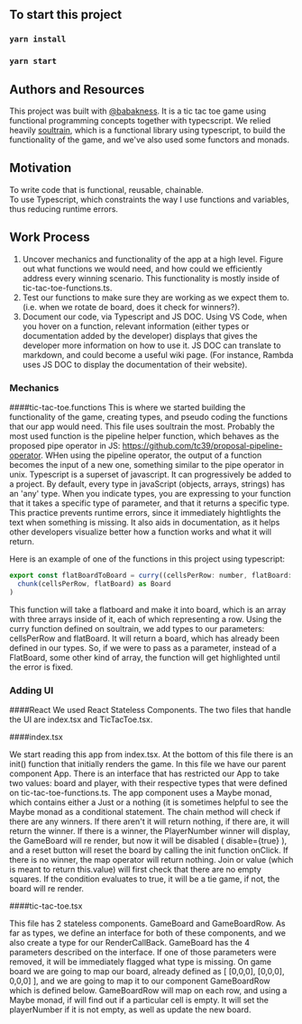 ## To start this project

### `yarn install`
### `yarn start`


## Authors and Resources
This project was built with [@babakness](https://github.com/babakness/). It is a tic tac toe game using functional programming concepts together with typecscript. We relied heavily [soultrain](https://github.com/babakness/), which is a functional library using typescript, to build the functionality of the game, and we've also used some functors and monads.


## Motivation
To write code that is functional, reusable, chainable.  
To use Typescript, which constraints the way I use functions and variables, thus reducing runtime errors.


## Work Process
1. Uncover mechanics and functionality of the app at a high level. Figure out what functions we would need, and how could we efficiently address every winning scenario. This functionality is mostly inside of tic-tac-toe-functions.ts.
2. Test our functions to make sure they are working as we expect them to. (i.e. when we rotate de board, does it check for winners?).
3. Document our code, via Typescript and JS DOC. Using VS Code, when you hover on a function, relevant information (either types or documentation added by the developer) displays that gives the developer more information on how to use it. JS DOC can translate to markdown, and could become a useful wiki page. (For instance, Rambda uses JS DOC to display the documentation of their website).

### Mechanics

####tic-tac-toe.functions
This is where we started building the functionality of the game, creating types, and pseudo coding the functions that our app would need. This file uses soultrain the most. Probably the most used function is the pipeline helper function, which behaves as the proposed pipe operator in JS: https://github.com/tc39/proposal-pipeline-operator. WHen using the pipeline operator, the output of a function becomes the input of a new one, something similar to the pipe operator in unix. 
Typescript is a superset of javascript. It can progressively be added to a project. By default, every type in javaScript (objects, arrays, strings) has an 'any' type. When you indicate types, you are expressing to your function that it takes a specific type of parameter, and that it returns a specific type. This practice prevents runtime errors, since it immediately hightlights the text when something is missing. It also aids in documentation, as it helps other developers visualize better how a function works and what it will return.

Here is an example of one of the functions in this project using typescript:
```js
export const flatBoardToBoard = curry((cellsPerRow: number, flatBoard: FlatBoard): Board =>
  chunk(cellsPerRow, flatBoard) as Board
)
```

This function will take a flatboard and make it into board, which is an array with three arrays inside of it, each of which representing a row.
Using the curry function defined on soultrain, we add types to our parameters: cellsPerRow and flatBoard. It will return a board, which has already been defined in our types. So, if we were to pass as a parameter, instead of a FlatBoard, some other kind of array, the function will get highlighted until the error is fixed.

### Adding UI

####React
We used React Stateless Components. The two files that handle the UI are index.tsx and TicTacToe.tsx.

####index.tsx

We start reading this app from index.tsx. At the bottom of this file there is an init() function that initially renders the game. In this file we have our parent component App. There is an interface that has restricted our App to take two values: board and player, with their respective types that were defined on tic-tac-toe-functions.ts. The app component uses a Maybe monad, which contains either a Just or a nothing (it is sometimes helpful to see the Maybe monad as a conditional statement.
The chain method will check if there are any winners. If there aren't it will return nothing, if there are, it will return the winner. 
If there is a winner, the PlayerNumber winner will display, the GameBoard will re render, but now it will be disabled ( disable={true} ), and a reset button will reset the board by calling the init function onClick.
If there is no winner, the map operator will return nothing.
Join or value (which is meant to return this.value) will first check that there are no empty squares. If the condition evaluates to true, it will be a tie game, if not, the board will re render.



####tic-tac-toe.tsx

This file has 2 stateless components. GameBoard and GameBoardRow. As far as types, we define an interface for both of these components, and we also create a type for our RenderCallBack.
GameBoard has the 4 parameters described on the interface. If one of those parameters were removed, it will be immediately flagged what type is missing.
On game board we are going to map our board, already defined as [ [0,0,0], [0,0,0], 0,0,0] ], and we are going to map it to our component GameBoardRow which is defined below.
GameBoardRow will map on each row, and using a Maybe monad, if will find out if a particular cell is empty. It will set the playerNumber if it is not empty, as well as update the new board.






